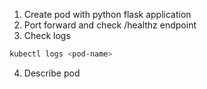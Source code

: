 1. Create pod with python flask application
2. Port forward and check /healthz endpoint
3. Check logs

```sh
kubectl logs <pod-name>
```

4. Describe pod